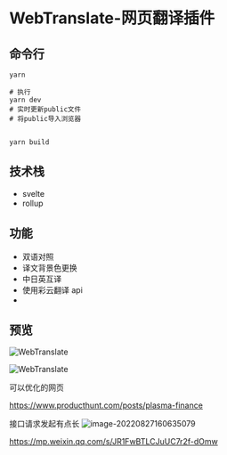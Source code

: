 # WebTranslate-网页翻译插件

## 命令行

```shell
yarn

# 执行
yarn dev
# 实时更新public文件
# 将public导入浏览器


yarn build
```

## 技术栈

- svelte
- rollup

## 功能

- 双语对照
- 译文背景色更换
- 中日英互译
- 使用彩云翻译 api
-

## 预览

![WebTranslate](https://img-blog.csdnimg.cn/df779da96a7040749a6b17df775ceecb.png)

![WebTranslate](./images/preview.gif)

可以优化的网页

https://www.producthunt.com/posts/plasma-finance


接口请求发起有点长
![image-20220827160635079](https://image.wujunbin.com/qiniu-1661587639902-image-20220827160635079.png)


https://mp.weixin.qq.com/s/JR1FwBTLCJuUC7r2f-dOmw
